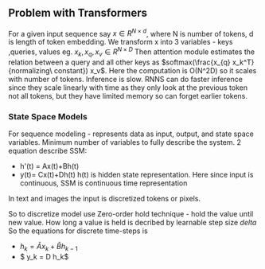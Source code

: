 ## Problem with Transformers
For a given input sequence say $x\in R^{N\times d}$, where N is number of tokens, d is length of token embedding. We transform x into 3 variables - keys ,queries, values eg. $x_k, x_q, x_v \in R^{N\times D}$
Then attention module estimates the relation between a query and all other keys as $softmax(\frac{x_{q} x_k^T}{normalizing\ constant}) x_v$. Here the computation is O(N^2D) so it scales with number of tokens. Inference is slow.
RNNS can do faster inference since they scale linearly with time as they only look at the previous token not all tokens, but they have limited memory so can forget earlier tokens.

### State Space Models
For sequence modeling - represents data as input, output, and state space variables. Minimum number of variables to fully describe the system. 
2 equation describe SSM:
- h'(t) = Ax(t)+Bh(t)
- y(t)= Cx(t)+Dh(t)
h(t) is hidden state representation. Here since input is continuous, SSM is continuous time representation

In text and images the input is discretized tokens or pixels.

So to discretize model use Zero-order hold technique -  hold the value until new value. How long a value is held is decribed by learnable step size $delta$
So the equations for discrete time-steps is
- $h_k = \bar{A}x_{k} + \bar{B}h_{k-1}$
- $ y_k = D h_k$


